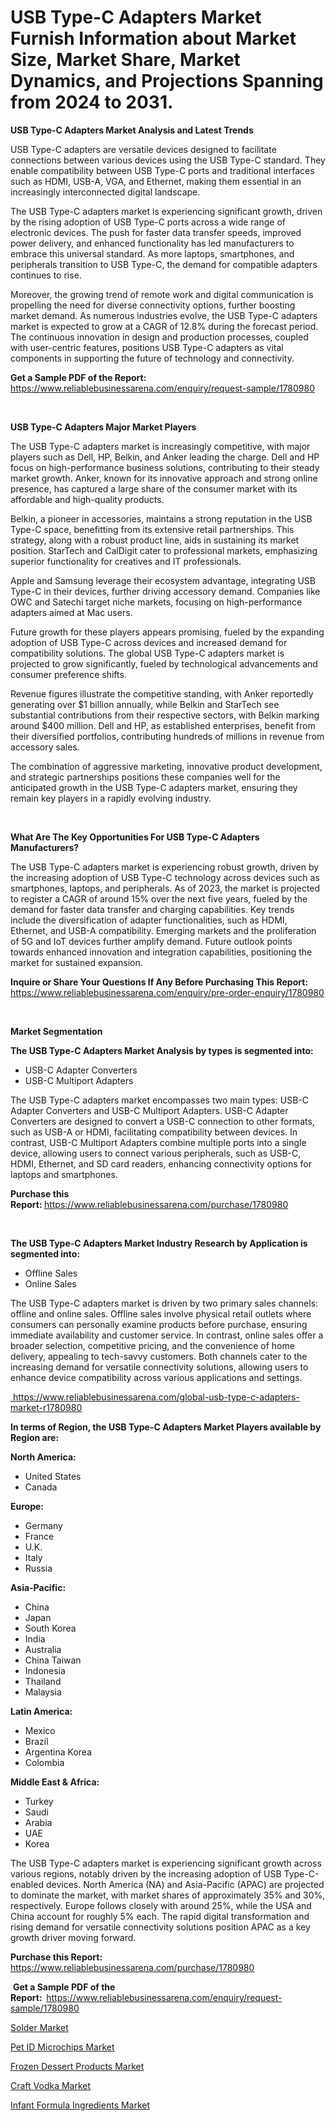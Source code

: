 <p><h1>USB Type-C Adapters Market Furnish Information about Market Size, Market Share, Market Dynamics, and Projections Spanning from 2024 to 2031.</h1></p><p><strong>USB Type-C Adapters Market Analysis and Latest Trends</strong></p>
<p><p>USB Type-C adapters are versatile devices designed to facilitate connections between various devices using the USB Type-C standard. They enable compatibility between USB Type-C ports and traditional interfaces such as HDMI, USB-A, VGA, and Ethernet, making them essential in an increasingly interconnected digital landscape. </p><p>The USB Type-C adapters market is experiencing significant growth, driven by the rising adoption of USB Type-C ports across a wide range of electronic devices. The push for faster data transfer speeds, improved power delivery, and enhanced functionality has led manufacturers to embrace this universal standard. As more laptops, smartphones, and peripherals transition to USB Type-C, the demand for compatible adapters continues to rise. </p><p>Moreover, the growing trend of remote work and digital communication is propelling the need for diverse connectivity options, further boosting market demand. As numerous industries evolve, the USB Type-C adapters market is expected to grow at a CAGR of 12.8% during the forecast period. The continuous innovation in design and production processes, coupled with user-centric features, positions USB Type-C adapters as vital components in supporting the future of technology and connectivity.</p></p>
<p><strong>Get a Sample PDF of the Report:&nbsp;</strong> <a href="https://www.reliablebusinessarena.com/enquiry/request-sample/1780980?utm_campaign=1464&utm_medium=2&utm_source=Github&utm_content=ia&utm_term=08102024&utm_id=usb-type-c-adapters">https://www.reliablebusinessarena.com/enquiry/request-sample/1780980</a></p>
<p>&nbsp;</p>
<p><strong>USB Type-C Adapters Major Market Players</strong></p>
<p><p>The USB Type-C adapters market is increasingly competitive, with major players such as Dell, HP, Belkin, and Anker leading the charge. Dell and HP focus on high-performance business solutions, contributing to their steady market growth. Anker, known for its innovative approach and strong online presence, has captured a large share of the consumer market with its affordable and high-quality products.</p><p>Belkin, a pioneer in accessories, maintains a strong reputation in the USB Type-C space, benefitting from its extensive retail partnerships. This strategy, along with a robust product line, aids in sustaining its market position. StarTech and CalDigit cater to professional markets, emphasizing superior functionality for creatives and IT professionals.</p><p>Apple and Samsung leverage their ecosystem advantage, integrating USB Type-C in their devices, further driving accessory demand. Companies like OWC and Satechi target niche markets, focusing on high-performance adapters aimed at Mac users.</p><p>Future growth for these players appears promising, fueled by the expanding adoption of USB Type-C across devices and increased demand for compatibility solutions. The global USB Type-C adapters market is projected to grow significantly, fueled by technological advancements and consumer preference shifts.</p><p>Revenue figures illustrate the competitive standing, with Anker reportedly generating over $1 billion annually, while Belkin and StarTech see substantial contributions from their respective sectors, with Belkin marking around $400 million. Dell and HP, as established enterprises, benefit from their diversified portfolios, contributing hundreds of millions in revenue from accessory sales.</p><p>The combination of aggressive marketing, innovative product development, and strategic partnerships positions these companies well for the anticipated growth in the USB Type-C adapters market, ensuring they remain key players in a rapidly evolving industry.</p></p>
<p>&nbsp;</p>
<p><strong>What Are The Key Opportunities For USB Type-C Adapters Manufacturers?</strong></p>
<p><p>The USB Type-C adapters market is experiencing robust growth, driven by the increasing adoption of USB Type-C technology across devices such as smartphones, laptops, and peripherals. As of 2023, the market is projected to register a CAGR of around 15% over the next five years, fueled by the demand for faster data transfer and charging capabilities. Key trends include the diversification of adapter functionalities, such as HDMI, Ethernet, and USB-A compatibility. Emerging markets and the proliferation of 5G and IoT devices further amplify demand. Future outlook points towards enhanced innovation and integration capabilities, positioning the market for sustained expansion.</p></p>
<p><strong>Inquire or Share Your Questions If Any Before Purchasing This Report:</strong> <a href="https://www.reliablebusinessarena.com/enquiry/pre-order-enquiry/1780980?utm_campaign=1464&utm_medium=2&utm_source=Github&utm_content=ia&utm_term=08102024&utm_id=usb-type-c-adapters">https://www.reliablebusinessarena.com/enquiry/pre-order-enquiry/1780980</a></p>
<p>&nbsp;</p>
<p><strong>Market Segmentation</strong></p>
<p><strong>The USB Type-C Adapters Market Analysis by types is segmented into:</strong></p>
<p><ul><li>USB-C Adapter Converters</li><li>USB-C Multiport Adapters</li></ul></p>
<p><p>The USB Type-C adapters market encompasses two main types: USB-C Adapter Converters and USB-C Multiport Adapters. USB-C Adapter Converters are designed to convert a USB-C connection to other formats, such as USB-A or HDMI, facilitating compatibility between devices. In contrast, USB-C Multiport Adapters combine multiple ports into a single device, allowing users to connect various peripherals, such as USB-C, HDMI, Ethernet, and SD card readers, enhancing connectivity options for laptops and smartphones.</p></p>
<p><strong>Purchase this Report:&nbsp;</strong><a href="https://www.reliablebusinessarena.com/purchase/1780980?utm_campaign=1464&utm_medium=2&utm_source=Github&utm_content=ia&utm_term=08102024&utm_id=usb-type-c-adapters">https://www.reliablebusinessarena.com/purchase/1780980</a></p>
<p>&nbsp;</p>
<p><strong>The USB Type-C Adapters Market Industry Research by Application is segmented into:</strong></p>
<p><ul><li>Offline Sales</li><li>Online Sales</li></ul></p>
<p><p>The USB Type-C adapters market is driven by two primary sales channels: offline and online sales. Offline sales involve physical retail outlets where consumers can personally examine products before purchase, ensuring immediate availability and customer service. In contrast, online sales offer a broader selection, competitive pricing, and the convenience of home delivery, appealing to tech-savvy customers. Both channels cater to the increasing demand for versatile connectivity solutions, allowing users to enhance device compatibility across various applications and settings.</p></p>
<p><a href="https://www.reliablebusinessarena.com/global-usb-type-c-adapters-market-r1780980?utm_campaign=1464&utm_medium=2&utm_source=Github&utm_content=ia&utm_term=08102024&utm_id=usb-type-c-adapters">&nbsp;https://www.reliablebusinessarena.com/global-usb-type-c-adapters-market-r1780980</a></p>
<p><strong>In terms of Region, the USB Type-C Adapters Market Players available by Region are:</strong></p>
<p>
    <p> <strong> North America: </strong>
        <ul>
            <li>United States</li>
            <li>Canada</li>
        </ul>
        </p> 
    <p> <strong> Europe: </strong>
        <ul>
            <li>Germany</li>
            <li>France</li>
            <li>U.K.</li>
            <li>Italy</li>
            <li>Russia</li>
        </ul>
        </p> 
    <p> <strong> Asia-Pacific: </strong>
        <ul>
            <li>China</li>
            <li>Japan</li>
            <li>South Korea</li>
            <li>India</li>
            <li>Australia</li>
            <li>China Taiwan</li>
            <li>Indonesia</li>
            <li>Thailand</li>
            <li>Malaysia</li>
        </ul>
        </p> 
    <p> <strong> Latin America: </strong>
        <ul>
            <li>Mexico</li>
            <li>Brazil</li>
            <li>Argentina Korea</li>
            <li>Colombia</li>
        </ul>
        </p> 
    <p> <strong> Middle East & Africa: </strong>
        <ul>
            <li>Turkey</li>
            <li>Saudi</li>
            <li>Arabia</li>
            <li>UAE</li>
            <li>Korea</li>
        </ul>
    </p>
    </p>
<p><p>The USB Type-C adapters market is experiencing significant growth across various regions, notably driven by the increasing adoption of USB Type-C-enabled devices. North America (NA) and Asia-Pacific (APAC) are projected to dominate the market, with market shares of approximately 35% and 30%, respectively. Europe follows closely with around 25%, while the USA and China account for roughly 5% each. The rapid digital transformation and rising demand for versatile connectivity solutions position APAC as a key growth driver moving forward.</p></p>
<p><strong>Purchase this Report: </strong><a href="https://www.reliablebusinessarena.com/purchase/1780980?utm_campaign=1464&utm_medium=2&utm_source=Github&utm_content=ia&utm_term=08102024&utm_id=usb-type-c-adapters">https://www.reliablebusinessarena.com/purchase/1780980</a></p>
<p>&nbsp;<strong>Get a Sample PDF of the Report:&nbsp;&nbsp;</strong><a href="https://www.reliablebusinessarena.com/enquiry/request-sample/1780980?utm_campaign=1464&utm_medium=2&utm_source=Github&utm_content=ia&utm_term=08102024&utm_id=usb-type-c-adapters">https://www.reliablebusinessarena.com/enquiry/request-sample/1780980</a></p>
<p><strong></strong></p>
<p><p><a href="https://www.linkedin.com/pulse/top-trends-transforming-solder-market-2024-2031-see-market-i7saf?utm_campaign=1464&utm_medium=2&utm_source=Github&utm_content=ia&utm_term=08102024&utm_id=usb-type-c-adapters">Solder Market</a></p><p><a href="https://www.linkedin.com/pulse/evolution-pet-id-microchips-market-key-shifts-from-2024-ypphe?utm_campaign=1464&utm_medium=2&utm_source=Github&utm_content=ia&utm_term=08102024&utm_id=usb-type-c-adapters">Pet ID Microchips Market</a></p><p><a href="https://www.linkedin.com/pulse/frozen-dessert-products-mosaic-piecing-together-global-market-uamif?utm_campaign=1464&utm_medium=2&utm_source=Github&utm_content=ia&utm_term=08102024&utm_id=usb-type-c-adapters">Frozen Dessert Products Market</a></p><p><a href="https://issuu.com/reportprime-2/docs/craft-vodka-market-size-2030.pptx_b3628acf7d326f?utm_campaign=1464&utm_medium=2&utm_source=Github&utm_content=ia&utm_term=08102024&utm_id=usb-type-c-adapters">Craft Vodka Market</a></p><p><a href="https://issuu.com/reportprime-2/docs/infant-formula-ingredients-market-s_a9c58be8abc211?utm_campaign=1464&utm_medium=2&utm_source=Github&utm_content=ia&utm_term=08102024&utm_id=usb-type-c-adapters">Infant Formula Ingredients Market</a></p></p>
